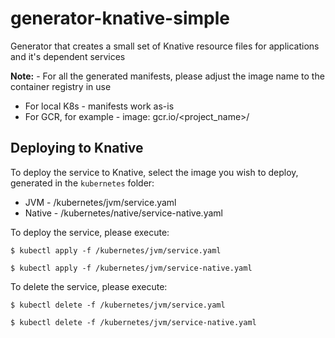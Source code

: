 # generator-knative-simple
Generator that creates a small set of Knative resource files for applications and it's dependent services

**Note:** - For all the generated manifests, please adjust the image name to the container registry in use
* For local K8s - manifests work as-is
* For GCR, for example - image: gcr.io/<project_name>/<image-name>

## Deploying to Knative
To deploy the service to Knative, select the image you wish to deploy, generated in the `kubernetes` folder:
* JVM - /kubernetes/jvm/service.yaml 
* Native - /kubernetes/native/service-native.yaml

To deploy the service, please execute:
```shell
$ kubectl apply -f /kubernetes/jvm/service.yaml 

$ kubectl apply -f /kubernetes/jvm/service-native.yaml
```

To delete the service, please execute:
```shell
$ kubectl delete -f /kubernetes/jvm/service.yaml 

$ kubectl delete -f /kubernetes/jvm/service-native.yaml
```

